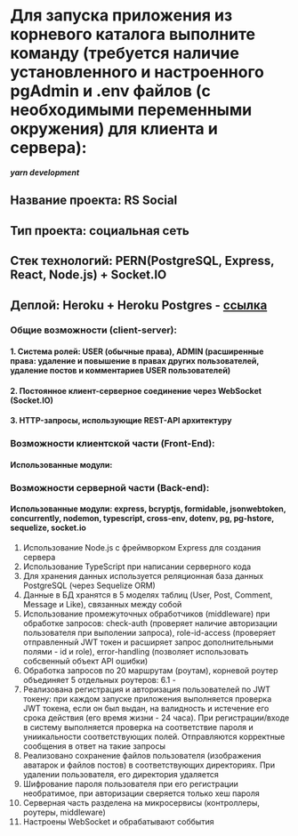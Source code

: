 # Для запуска приложения из корневого каталога выполните команду (требуется наличие установленного и настроенного pgAdmin и .env файлов (с необходимыми переменными окружения) для клиента и сервера):

***yarn development***

## Название проекта: RS Social

## Тип проекта: социальная сеть

## Стек технологий: PERN(PostgreSQL, Express, React, Node.js) + Socket.IO

## Деплой: Heroku + Heroku Postgres - [ссылка](https://rss-social.herokuapp.com/)


### Общие возможности (client-server):

#### 1. Система ролей: USER (обычные права), ADMIN (расширенные права: удаление и повышение в правах других пользователей, удаление постов и комментариев USER пользователей)

#### 2. Постоянное клиент-серверное соединение через WebSocket (Socket.IO)

#### 3. HTTP-запросы, использующие REST-API архитектуру

### Возможности клиентской части (Front-End):

#### Использованные модули:

### Возможности серверной части (Back-end):

#### Использованные модули: express, bcryptjs, formidable, jsonwebtoken, concurrently, nodemon, typescript, cross-env, dotenv, pg, pg-hstore, sequelize, socket.io

1. Использование Node.js с фреймворком Express для создания сервера
2. Использование TypeScript при написании серверного кода
3. Для хранения данных используется реляционная база данных PostgreSQL (через Sequelize ORM)
4. Данные в БД хранятся в 5 моделях таблиц (User, Post, Comment, Message и Like), связанных между собой
5. Использование промежуточных обработчиков (middleware) при обработке запросов: check-auth (проверяет наличие авторизации пользователя при выполении запроса), role-id-access (проверяет отправленный JWT токен и расширяет запрос дополнительными полями - id и role), error-handling (позволяет использовать собсвенный объект API ошибки)
6. Обработка запросов по 20 маршрутам (роутам), корневой роутер объединяет 5 отдельных роутеров:
6.1 -
7. Реализована регистрация и авторизация пользователей по JWT токену: при каждом запуске приложения выполняется проверка JWT токена, если он был выдан, на валидность и истечение его срока действия (его время жизни - 24 часа). При регистрации/входе в систему выполняется проверка на соответствие пароля и униикальности соответствующих полей. Отправляются корректные сообщения в ответ на такие запросы 
8. Реализовано сохранение файлов пользователя (изображения аватарок и файлов постов) в соответствующих директориях. При удалении пользователя, его директория удаляется
9. Шифрование пароля пользователя при его регистрации необратимое, при авторизации сверяется только хеш пароля
10. Серверная часть разделена на микросервисы (контроллеры, роутеры, middleware)
11. Настроены WebSocket и обрабатывают соббытия
